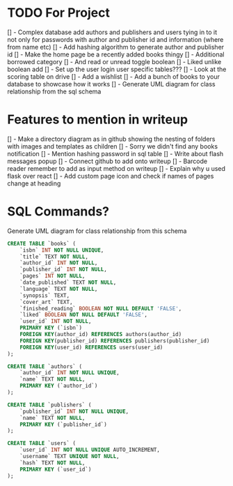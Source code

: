 # TODO For Project
[] - Complex database add authors and publishers and users tying in to it not only for passwords with author and publisher id and information (where from name etc)
[] - Add hashing algorithm to generate author and publisher id
[] - Make the home page be a recently added books thingy
[] - Additional borrowed category
[] - And read or unread toggle boolean
[] - Liked unlike boolean add
[] - Set up the user login user specific tables???
[] - Look at the scoring table on drive
[] - Add a wishlist
[] - Add a bunch of books to your database to showcase how it works
[] - Generate UML diagram for class relationship from the sql schema

# Features to mention in writeup
[] - Make a directory diagram as in github showing the nesting of folders with images and templates as children
[] - Sorry we didn't find any books notification
[] - Mention hashing password in sql table
[] - Write about flash messages popup
[] - Connect github to add onto writeup
[] - Barcode reader remember to add as input method on writeup
[] - Explain why u used flask over react
[] - Add custom page icon and check if names of pages change at heading

# SQL Commands?
Generate UML diagram for class relationship from this schema
```sql
CREATE TABLE `books` (
	`isbn` INT NOT NULL UNIQUE,
	`title` TEXT NOT NULL,
	`author_id` INT NOT NULL,
	`publisher_id` INT NOT NULL,
	`pages` INT NOT NULL,
	`date_published` TEXT NOT NULL,
	`language` TEXT NOT NULL,
	`synopsis` TEXT,
	`cover_art` TEXT,
	`finished_reading` BOOLEAN NOT NULL DEFAULT 'FALSE',
	`liked` BOOLEAN NOT NULL DEFAULT 'FALSE',
    `user_id` INT NOT NULL,
	PRIMARY KEY (`isbn`)
    FOREIGN KEY(author_id) REFERENCES authors(author_id)
    FOREIGN KEY(publisher_id) REFERENCES publishers(publisher_id)
    FOREIGN KEY(user_id) REFERENCES users(user_id)
);

CREATE TABLE `authors` (
	`author_id` INT NOT NULL UNIQUE,
	`name` TEXT NOT NULL,
	PRIMARY KEY (`author_id`)
);

CREATE TABLE `publishers` (
	`publisher_id` INT NOT NULL UNIQUE,
	`name` TEXT NOT NULL,
	PRIMARY KEY (`publisher_id`)
);

CREATE TABLE `users` (
	`user_id` INT NOT NULL UNIQUE AUTO_INCREMENT,
	`username` TEXT UNIQUE NOT NULL,
	`hash` TEXT NOT NULL,
	PRIMARY KEY (`user_id`)
);
```
